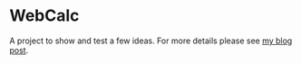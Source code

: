 # WebCalc

A project to show and test a few ideas. For more details please see [my blog post](https://jacekbilski.blogspot.com/2018/09/project-webcalc-motivation-and-plan.html).
